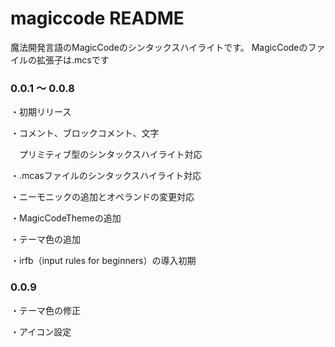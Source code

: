 # magiccode README

魔法開発言語のMagicCodeのシンタックスハイライトです。
MagicCodeのファイルの拡張子は.mcsです

### 0.0.1 ～ 0.0.8
・初期リリース

・コメント、ブロックコメント、文字

　プリミティブ型のシンタックスハイライト対応

・.mcasファイルのシンタックスハイライト対応

・ニーモニックの追加とオペランドの変更対応

・MagicCodeThemeの追加

・テーマ色の追加

・irfb（input rules for beginners）の導入初期

### 0.0.9
・テーマ色の修正

・アイコン設定
